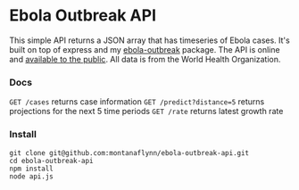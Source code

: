 # Ebola Outbreak API

This simple API returns a JSON array that has timeseries of Ebola cases. It's built on top of express and my [ebola-outbreak](http://github.com/montanaflynn/ebola-outbreak) package. The API is online and [available to the public](https://www.mashape.com/montanaflynn/ebola-outbreak). All data is from the World Health Organization.

### Docs

`GET /cases` returns case information 
`GET /predict?distance=5` returns projections for the next 5 time periods
`GET /rate` returns latest growth rate

### Install

	git clone git@github.com:montanaflynn/ebola-outbreak-api.git
	cd ebola-outbreak-api
	npm install
	node api.js
